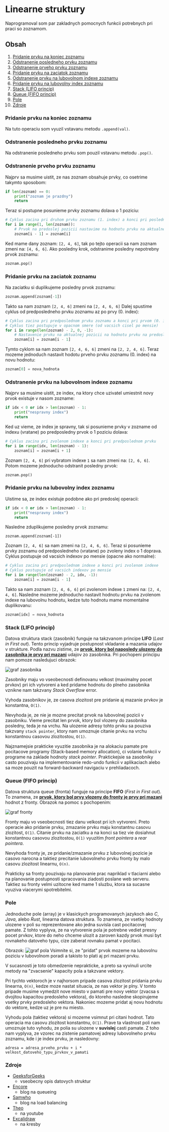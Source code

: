 # Linearne struktury
Naprogramoval som par zakladnych pomocnych funkcii potrebnych pri praci so zoznamom.

## Obsah
1. [Pridanie prvku na koniec zoznamu](#pridanie-prvku-na-koniec-zoznamu)
1. [Odstranenie posledneho prvku zoznamu](#odstranenie-posledneho-prvku-zoznamu)
1. [Odstranenie prveho prvku zoznamu](#odstranenie-prveho-prvku-zoznamu)
1. [Pridanie prvku na zaciatok zoznamu](#pridanie-prvku-na-zaciatok-zoznamu)
1. [Odstranenie prvku na lubovolnom indexe zoznamu](#odstranenie-prvku-na-lubovolnom-indexe-zoznamu)
1. [Pridanie prvku na lubovolny index zoznamu](#pridanie-prvku-na-lubovolny-index-zoznamu)
1. [Stack (LIFO princip)](#stack-(lifo-princip))
1. [Queue (FIFO princip)](#queue-(fifo-princip))
1. [Pole](#pole)
1. [Zdroje](#zdroje)

### Pridanie prvku na koniec zoznamu
Na tuto operaciu som vyuzil vstavanu metodu `.append(val)`.

### Odstranenie posledneho prvku zoznamu
Na odstranenie posledneho prvku som pouzil vstavanu metodu `.pop()`.

### Odstranenie prveho prvku zoznamu
Najprv sa musime uistit, ze nas zoznam obsahuje prvky, co osetrime takymto sposobom:
```py
if len(zoznam) == 0:
    print("zoznam je prazdny")
    return
```
Teraz si postupne posunieme prvky zoznamu dolava o 1 poziciu:
```py
# Cyklus zacina pri druhom prvku zoznamu (1. index) a konci pri poslednom prvku
for i in range(1, len(zoznam)):
    # Prvok na predoslej pozicii nastavime na hodnotu prvku na aktualnej pozicii
    zoznam[i - 1] = zoznam[i]
```
Ked mame dany zoznam: `[2, 4, 6]`, tak po tejto operacii sa nam zoznam zmeni na: `[4, 6, 6]`.
Ako posledny krok, odstranime posledny nepotrebny prvok zoznamu:
```py
zoznam.pop()
```

### Pridanie prvku na zaciatok zoznamu
Na zaciatku si duplikujeme posledny prvok zoznamu:
```py
zoznam.append(zoznam[-1])
```
Takto sa nam zoznam `[2, 4, 6]` zmeni na `[2, 4, 6, 6]`
Dalej spustime cyklus od predposledneho prvku zoznamu az po prvy (0. index):
```py
# Cyklus zacina pri predposlednom prvku zoznamu a konci pri prvom (0. index)
# Cyklus tiez postupuje v opacnom smere (od vacsich cisel po mensie)
for i in range(len(zoznam) - 2, 0, -1):
    # Nastavenie prvku na aktualnej pozicii na hodnotu prvku na predoslej pozicii
    zoznam[i] = zoznam[i - 1]
```
Tymto cyklom sa nam zoznam `[2, 4, 6, 6]` zmeni na `[2, 2, 4, 6]`.
Teraz mozeme jednoduch nastavit hodotu prveho prvku zoznamu (0. index) na novu hodnotu:
```py
zoznam[0] = nova_hodnota
```

### Odstranenie prvku na lubovolnom indexe zoznamu
Najprv sa musime uistit, ze index, na ktory chce uzivatel umiestnit novy prvok existuje v nasom zozname:
```py
if idx < 0 or idx > len(zoznam) - 1:
    print("nespravny index")
    return
```
Ked uz vieme, ze index je spravny, tak si posunieme prvky v zozname od indexu (vratane) po predposledny prvok o 1 poziciu dolava:
```py
# Cyklus zacina pri zvolenom indexe a konci pri predposlednom prvku
for i in range(idx, len(zoznam) - 1):
    zoznam[i] = zoznam[i + 1]
```
Zoznam `[2, 4, 6]` pri vybratom indexe `1` sa nam zmeni na: `[2, 6, 6]`. Potom mozeme jednoducho odstranit posledny prvok:
```py
zoznam.pop()
```

### Pridanie prvku na lubovolny index zoznamu
Uistime sa, ze index existuje podobne ako pri predoslej operacii:
```py
if idx < 0 or idx > len(zoznam) - 1:
    print("nespravny index")
    return
```
Nasledne zduplikujeme posledny prvok zoznamu:
```
zoznam.append(zoznam[-1])
```
Zoznam `[2, 4, 6]` sa nam zmeni na `[2, 4, 6, 6]`.
Teraz si posunieme prvky zoznamu od predposledneho (vratane) po zvoleny index o 1 doprava. Cyklus postupuje od vacsich indexov po mensie (opacne ako normalne):
```py
# Cyklus zacina pri predposlednom indexe a konci pri zvolenom indexe
# Cyklus postupuje od vacsich indexov po mensie
for i in range(len(zoznam) - 2, idx, -1):
    zoznam[i] = zoznam[i - 1]
```
Takto sa nam zoznam `[2, 4, 6, 6]` pri zvolenom indexe `1` zmeni na: `[2, 4, 4, 6]`. Nasledne mozeme jednoducho nastavit hodnotu prvku na zvolenom indexe na lubovolnu hodnotu, kedze tuto hodnotu mame momentalne duplikovanu:
```py
zoznam[idx] = nova_hodnota
```

### Stack (LIFO princip)
Datova struktura stack (zasobnik) funguje na takzvanom principe **LIFO** (_Last in First out_).
Tento princip vyjadruje postupnost vkladanie a mazania udajov v strukture.
Podla nazvu zistime, ze <ins>**prvok, ktory bol naposledy ulozeny do zasobnika je prvy pri mazani**</ins> udajov zo zasobnika.
Pri pochopeni principu nam pomoze nasledujuci obrazok:

![graf zasobnika](./assets/stack.svg "Graf zasobnika")

Zasobniky maju vo vseobecnosti definovanu velkost (maximalny pocet prvkov) pri ich vytvoreni a ked pridame hodnotu do plneho zasobnika vznikne nam takzvany _Stack Overflow_ error.

Vyhoda zasobnikov je, ze casova zlozitost pre pridanie aj mazanie prvkov je konstantna, `O(1)`.

Nevyhoda je, ze nie je mozne precitat prvok na lubovolnej pozicii v zasobniku.
Vieme precitat len prvok, ktory bol vlozeny do zasobnika posledny, teda je na vrchu.
Na ulozenie adresy tohto prvku sa pouziva takzvany `stack pointer`, ktory nam umoznuje citanie prvku na vrchu konstantnou casovou zlozitostou, `O(1)`.

Najznamejsie prakticke vyuzitie zasobnika je na alokaciu pamate pre pocitacove programy (Stack-based memory allocation), ci volanie funkcii v programe na zaklade  hodnoty _stack pointer_.
Praktickejsie sa zasobniky casto pouzivaju na implementovanie redo-undo funkcii v aplikaciach alebo sa moze pouzit na forward-backward navigaciu v prehliadacoch.

### Queue (FIFO princip)
Datova struktura queue (fronta) funguje na principe **FIFO** (_First in First out_).
To znamena, ze <ins>**prvok, ktory bol prvy vlozeny do fronty je prvy pri mazani**</ins> hodnot z fronty.
Obrazok na pomoc s pochopenim:

![graf fronty](./assets/queue.svg "Graf fronty")

Fronty maju vo vseobecnosti tiez danu velkost pri ich vytvoreni.
Preto operacie ako pridanie prvku, zmazanie prvku maju konstantnu casovu zlozitost, `O(1)`.
Citanie prvku na zaciatku a na konci sa tiez vie dosiahnut konstantnou casovou zlozitostou, `O(1)` vyuzitim _front pointera_ a _rear pointera_.

Nevyhoda fronty je, ze pridanie/zmazanie prvku z lubovolnej pozicie je casovo narocna a taktiez precitanie lubovolneho prvku fronty by malo casovu zlozitost linearnu, `O(n)`.

Prakticky sa fronty pouzivaju na planovanie prac napriklad v tlaciarni alebo na planovanie postupnosti spracovania ziadosti poslane web serveru.
Taktiez su fronty velmi uzitocne ked mame 1 sluzbu, ktora sa sucasne vyuziva viacerymi spotrebitelmi.

### Pole
Jednoduche pole (array) je v klasickych programovanych jazykoch ako _C_, _Java_, alebo _Rust_, linearna datova struktura.
To znamena, ze vsetky hodnoty ulozene v poli su reprezentovane ako jedna suvisla cast pocitacovej pamate.
Z tohto vyplyva, ze na vytvorenie pola je potrebne vediet presny pocet prvkov, ktore do neho chceme ulozit a zaroven kazdy prvok musi byt rovnakeho datoveho typu, cize zaberat rovnaku pamat v pocitaci.

Obrazok:
![graf pola](./assets/array.svg "Graf pola")
Vsimnite si, ze "pridat" prvok mozeme na lubovolnu poziciu v lubovolnom poradi a takisto to plati aj pri mazani prvku.

V sucasnosti je toto obmedzenie neprakticke, a preto sa vyvinuli urcite metody na "zvacsenie" kapacity pola a takzvane vektory.

Pri tychto vektoroch je v najhorsom pripade casova zlozitost pridania prvku linearna, `O(n)`, kedze moze nastat situacia, ze nas vektor je plny.
V tomto pripade musime vymedzit nove miesto v pamati pre novy vektor (zvacsa s dvojitou kapacitou predosleho vektora), do ktoreho nasledne skopirujeme vsetky prvky predosleho vektora.
Nakoniec mozeme pridat aj novu hodnotu do vektore, kedze uz je pre nu miesto.

Vyhodu pola (taktiez vektora) si mozeme vsimnut pri citani hodnot.
Tato operacia ma casovu zlozitost konstantnu, `O(1)`.
Prave ta vlastnost poli nam umoznuje tuto vyhodu, ze polia su ulozene v **suvislej** casti pamate.
Z toho nam vyplyva, ze vzorec na zistenie pamatovej adresy lubovolneho prvku zoznamu, kde i je index prvku, je nasledovny:
```
adresa = adresa_prveho_prvku + i * velkost_datoveho_typu_prvkov_v_pamati
```

### Zdroje
- [GeeksforGeeks](https://geeksforgeeks.org)
  - vseobecny opis datovych struktur
- [Encore](https://encore.dev/blog/queueing)
  - blog na queueing
- [Samwho](https://samwho.dev/load-balancing)
  - blog na load balancing
- [Theo](https://youtube.com/@t3dotgg)
  - na youtube
- [Excalidraw](https://excalidraw.com)
  - na kresby
